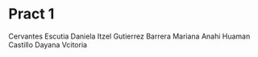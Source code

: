 # Pract 1
Cervantes Escutia Daniela Itzel
Gutierrez Barrera Mariana Anahi
Huaman  Castillo  Dayana Vcitoria 


